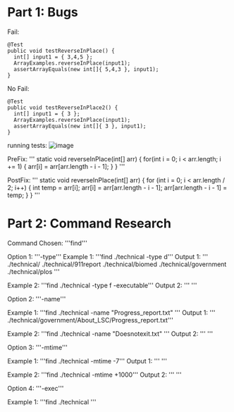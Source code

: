 # Part 1: Bugs

Fail:
```
@Test 
public void testReverseInPlace() {
  int[] input1 = { 3,4,5 };
  ArrayExamples.reverseInPlace(input1);
  assertArrayEquals(new int[]{ 5,4,3 }, input1);
}
```

No Fail:
```
@Test
public void testReverseInPlace2() {
  int[] input1 = { 3 };
  ArrayExamples.reverseInPlace(input1);
  assertArrayEquals(new int[]{ 3 }, input1);
}
```
running tests:
![image](https://github.com/SumayKalra/cse15L-labreports-winter2024/assets/67125138/45e8d71b-7682-4868-8465-137cd278974f)

PreFix:
'''
static void reverseInPlace(int[] arr) {
  for(int i = 0; i < arr.length; i += 1) {
    arr[i] = arr[arr.length - i - 1];
  }
}
'''

PostFix:
'''
static void reverseInPlace(int[] arr) {
  for (int i = 0; i < arr.length / 2; i++) {
    int temp = arr[i];
    arr[i] = arr[arr.length - i - 1];
    arr[arr.length - i - 1] = temp;
  }
}
'''

# Part 2: Command Research
Command Chosen:
'''find'''

Option 1:
'''-type''' 
Example 1: 
'''find ./technical -type d'''
Output 1: 
''' 
./technical/
./technical/911report
./technical/biomed
./technical/government
./technical/plos
'''

Example 2:
'''find ./technical -type f -executable'''
Output 2:
'''         '''

Option 2:
'''-name'''

Example 1:
'''find ./technical -name "Progress_report.txt" '''
Output 1:
''' ./technical/government/About_LSC/Progress_report.txt'''

Example 2:
'''find ./technical -name "Doesnotexit.txt" '''
Output 2:
'''       '''

Option 3:
'''-mtime'''

Example 1:
'''find ./technical -mtime -7'''
Output 1:
'''          '''

Example 2:
'''find ./technical -mtime +1000'''
Output 2: 
'''        '''

Option 4:
'''-exec'''

Example 1:
'''find ./technical '''






